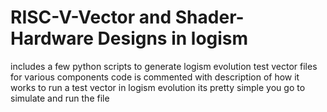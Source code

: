 # RISC-V-Vector and Shader-Hardware Designs in logism
includes a few python scripts to generate logism evolution test vector files for various components
code is commented with description of how it works
to run a test vector in logism evolution its pretty simple you go to simulate and run the file